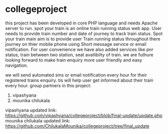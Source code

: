 # collegeproject
this project has been developed in core PHP language and needs Apache server to run.
spot your train is an online train running status web app.
User needs to provide train number and date of journey to track train status.
Spot your train main aim is to provide user Train running status throughout there journey on thier mobile phone using Short message service or email notification.
For user convenience we have also added services like pnr status, train between two station, seat availibilty of train.
we are futhure looking forward to make train enquiry more user friendly and easy navigation.

we will send automated sms or email notification every hour for their registered trains enquiry. tis will help user get informed about their train every hour.
group partners in this project:
1. vipashyana 
2. mounika chilukala


vipashyana updated link:
https://github.com/vipashyana/collegeproject/blob/final-update/update.php
           mounika chilukala updated link:
https://github.com/ChilukalaMounika/collegeproject/tree/final_update
